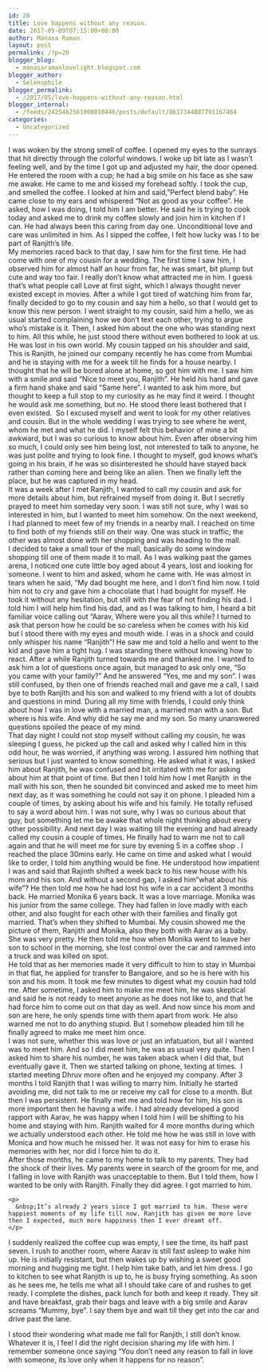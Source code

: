 ```yaml
---
id: 20
title: Love happens without any reason.
date: 2017-05-09T07:15:00+00:00
author: Manasa Raman
layout: post
permalink: /?p=20
blogger_blog:
  - manasaramanlovelight.blogspot.com
blogger_author:
  - Selenophile
blogger_permalink:
  - /2017/05/love-happens-without-any-reason.html
blogger_internal:
  - /feeds/2425462561008010446/posts/default/8617344887791167464
categories:
  - Uncategorized
---
```

<div dir="ltr" style="text-align: left;">
  <div>
    I was woken by the strong smell of coffee. I opened my eyes to the sunrays that hit directly through the colorful windows. I woke up bit late as I wasn’t feeling well, and by the time I got up and adjusted my hair, the door opened. He entered the room with a cup; he had a big smile on his face as she saw me awake. He came to me and kissed my forehead softly. I took the cup, and smelled the coffee. I looked at him and said,”Perfect blend baby”. He came close to my ears and whispered “Not as good as your coffee”. He asked, how I was doing, I told him I am better. He said he is trying to cook today and asked me to drink my coffee slowly and join him in kitchen if I can. He had always been this caring from day one. Unconditional love and care was unlimited in him. As I sipped the coffee, I felt how lucky was I to be part of Ranjith’s life.
  </div>
  
  <div>
    My memories raced back to that day, I saw him for the first time. He had come with one of my cousin for a wedding. The first time I saw him, I observed him for almost half an hour from far, he was smart, bit plump but cute and way too fair. I really don’t know what attracted me in him. I guess that’s what people call Love at first sight, which I always thought never existed except in movies. After a while I got tired of watching him from far, finally decided to go to my cousin and say him a hello, so that I would get to know this new person. I went straight to my cousin, said him a hello, we as usual started complaining how we don’t text each other, trying to argue who’s mistake is it. Then, I asked him about the one who was standing next to him. All this while, he just stood there without even bothered to look at us. He was lost in his own world. My cousin tapped on his shoulder and said, This is Ranjith, he joined our company recently he has come from Mumbai and he is staying with me for a week till he finds for a house nearby. I thought that he will be bored alone at home, so got him with me. I saw him with a smile and said “Nice to meet you, Ranjith”. He held his hand and gave a firm hand shake and said “Same here”. I wanted to ask him more, but thought to keep a full stop to my curiosity as he may find it weird. I thought he would ask me something, but no. He stood there least bothered that I even existed. &nbsp;So I excused myself and went to look for my other relatives and cousin. But in the whole wedding I was trying to see where he went, whom he met and what he did. I myself felt this behavior of mine a bit awkward, but I was so curious to know about him. Even after observing him so much, I could only see him being lost, not interested to talk to anyone, he was just polite and trying to look fine. I thought to myself, god knows what’s going in his brain, if he was so disinterested he should have stayed back rather than coming here and being like an alien. Then we finally left the place, but he was captured in my head.
  </div>
  
  <div>
    It was a week after I met Ranjith, I wanted to call my cousin and ask for more details about him, but refrained myself from doing it. But I secretly prayed to meet him someday very soon. I was still not sure, why I was so interested in him, but I wanted to meet him somehow. On the next weekend, I had planned to meet few of my friends in a nearby mall. I reached on time to find both of my friends still on their way. One was stuck in traffic; the other was almost done with her shopping and was heading to the mall.
  </div>
  
  <div>
    I decided to take a small tour of the mall, basically do some window shopping till one of them made it to mall. As I was walking past the games arena, I noticed one cute little boy aged about 4 years, lost and looking for someone. I went to him and asked, whom he came with. He was almost in tears when he said, “My dad bought me here, and I don’t find him now. I told him not to cry and gave him a chocolate that I had bought for myself. He took it without any hesitation, but still with the fear of not finding his dad. I told him I will help him find his dad, and as I was talking to him, I heard a bit familiar voice calling out “Aarav, Where were you all this while? I turned to ask that person how he could be so careless when he comes with his kid but I stood there with my eyes and mouth wide. I was in a shock and could only whisper his name “Ranjith”! He saw me and told a hello and went to the kid and gave him a tight hug. I was standing there without knowing how to react. After a while Ranjith turned towards me and thanked me. I wanted to ask him a lot of questions once again, but managed to ask only one, “So you came with your family?” And he answered “Yes, me and my son”. I was still confused, by then one of friends reached mall and gave me a call, I said bye to both Ranjith and his son and walked to my friend with a lot of doubts and questions in mind. During all my time with friends, I could only think about how I was in love with a married man, a married man with a son. But where is his wife. And why did he say me and my son. So many unanswered questions spoiled the peace of my mind.
  </div>
  
  <div>
    That day night I could not stop myself without calling my cousin, he was sleeping I guess, he picked up the call and asked why I called him in this odd hour, he was worried, if anything was wrong. I assured him nothing that serious but I just wanted to know something. He asked what it was, I asked him about Ranjith, he was confused and bit irritated with me for asking about him at that point of time. But then I told him how I met Ranjith &nbsp;in the mall with his son, then he sounded bit convinced and asked me to meet him next day, as it was something he could not say it on phone. I pleaded him a couple of times, by asking about his wife and his family. He totally refused to say a word about him. I was not sure, why I was so curious about that guy, but something let me be awake that whole night thinking about every other possibility. And next day I was waiting till the evening and had already called my cousin a couple of times. He finally had to warn me not to call again and that he will meet me for sure by evening 5 in a coffee shop . I reached the place 30mins early. He came on time and asked what I would like to order, I told him anything would be fine. He understood how impatient I was and said that Rajinth shifted a week back to his new house with his mom and his son. And without a second gap, I asked him”what about his wife”? He then told me how he had lost his wife in a car accident 3 months back. He married Monika 6 years back. It was a love marriage. Monika was his junior from the same college. They had fallen in love madly with each other, and also fought for each other with their families and finally got married. That’s when they shifted to Mumbai. My cousin showed me the picture of them, Ranjith and Monika, also they both with Aarav as a baby. She was very pretty. He then told me how when Monika went to leave her son to school in the morning, she lost control over the car and rammed into a truck and was killed on spot.
  </div>
  
  <div>
    He told that as her memories made it very difficult to him to stay in Mumbai in that flat, he applied for transfer to Bangalore, and so he is here with his son and his mom. It took me few minutes to digest what my cousin had told me. After sometime, I asked him to make me meet him, he was skeptical and said he is not ready to meet anyone as he does not like to, and that he had force him to come out on that day as well. And now since his mom and son are here, he only spends time with them apart from work. He also warned me not to do anything stupid. But I somehow pleaded him till he finally agreed to make me meet him once.
  </div>
  
  <div>
    I was not sure, whether this was love or just an infatuation, but all I wanted was to meet him. And so I did meet him, he was as usual very quite. Then I asked him to share his number, he was taken aback when I did that, but eventually gave it. Then we started talking on phone, texting at times.&nbsp; I started meeting Dhruv more often and he enjoyed my company. After 3 months I told Ranjith that I was willing to marry him. Initially he started avoiding me, did not talk to me or receive my call for close to a month. But then I was persistent. He finally met me and told how for him, his son is more important then he having a wife. I had already developed a good rapport with Aarav, he was happy when I told him I will be shifting to his home and staying with him. Ranjith waited for 4 more months during which we actually understood each other. He told me how he was still in love with Monica and how much he missed her. It was not easy for him to erase his memories with her, nor did I force him to do it.
  </div>
  
  <div>
    After those months, he came to my home to talk to my parents. They had the shock of their lives. My parents were in search of the groom for me, and I falling in love with Ranjith was unacceptable to them. But I told them, how I wanted to be only with Ranjith. Finally they did agree. I got married to him.</p> 
    
    <p>
      &nbsp;It’s already 2 years since I got married to him. These were happiest moments of my life till now. Ranjith has given me more love then I expected, much more happiness then I ever dreamt off.
    </p>
  </div>
  
  <div>
    I suddenly realized the coffee cup was empty, I see the time, its half past seven. I rush to another room, where Aarav is still fast asleep to wake him up. He is initially resistant, but then wakes up by wishing a sweet good morning and hugging me tight. I help him take bath, and let him dress. I go to kitchen to see what Ranjith is up to, he is busy frying something. As soon as he sees me, he tells me what all I should take care of and rushes to get ready. I complete the dishes, pack lunch for both and keep it ready. They sit and have breakfast, grab their bags and leave with a big smile and Aarav screams “Mummy, bye”. I say them bye and wait till they get into the car and drive past the lane.
  </div>
  
  <p>
  </p>
  
  <div>
    I stood their wondering what made me fall for Ranjith, I still don’t know. Whatever it is, I feel I did the right decision sharing my life with him. I remember someone once saying “You don’t need any reason to fall in love with someone, its love only when it happens for no reason”.&nbsp;
  </div>
</div>